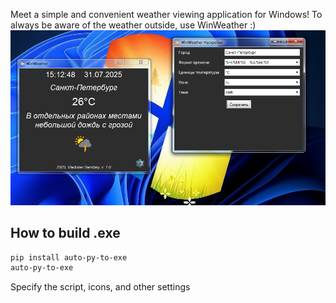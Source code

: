 Meet a simple and convenient weather viewing application for Windows! To always be aware of the weather outside, use WinWeather :)
![Screenshot](Screenshot.PNG)

## How to build .exe
```bash
pip install auto-py-to-exe
auto-py-to-exe
```
Specify the script, icons, and other settings
